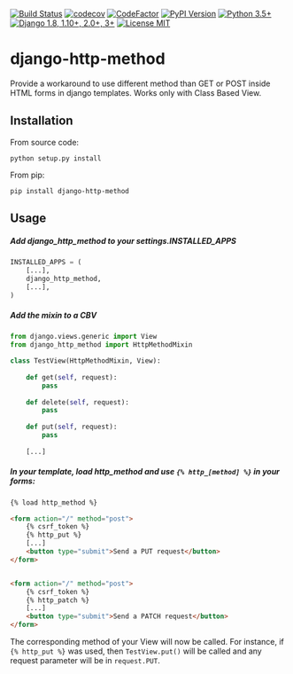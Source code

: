 [![Build Status](https://travis-ci.org/qcoumes/django-http-method.svg?branch=master)](https://travis-ci.org/qcoumes/django-http-method)
[![codecov](https://codecov.io/gh/qcoumes/django-http-method/branch/master/graph/badge.svg)](https://codecov.io/gh/qcoumes/django-http-method)
[![CodeFactor](https://www.codefactor.io/repository/github/qcoumes/django-http-method/badge)](https://www.codefactor.io/repository/github/qcoumes/django-http-method)
[![PyPI Version](https://badge.fury.io/py/django-http-method.svg)](https://badge.fury.io/py/django-http-method)
[![Python 3.5+](https://img.shields.io/badge/python-3.5+-brightgreen.svg)](#)
[![Django 1.8, 1.10+, 2.0+, 3+](https://img.shields.io/badge/django-1.8%2C%201.10+%2C%20%202.0+%2C%203.0+-brightgreen.svg)](#)
[![License MIT](https://img.shields.io/badge/license-MIT-brightgreen.svg)](https://github.com/qcoumes/django-http-method/blob/master/LICENSE)

# django-http-method
Provide a workaround to use different method than GET or POST inside HTML forms in django templates. Works only with Class Based View.

## Installation
From source code:

    python setup.py install

From pip:

    pip install django-http-method

## Usage

##### Add *django_http_method* to your settings.INSTALLED_APPS

```python
INSTALLED_APPS = (
    [...],
    django_http_method,
    [...],
)
```

##### Add the mixin to a CBV

```python
from django.views.generic import View
from django_http_method import HttpMethodMixin

class TestView(HttpMethodMixin, View):
	
	def get(self, request):
		pass
	
	def delete(self, request):
		pass
	
	def put(self, request):
		pass
	
	[...]
```

##### In your template, load *http_method* and use `{% http_[method] %}` in your forms:
```html
{% load http_method %}

<form action="/" method="post">
    {% csrf_token %}
    {% http_put %}
    [...]
    <button type="submit">Send a PUT request</button>
</form>


<form action="/" method="post">
    {% csrf_token %}
    {% http_patch %}
    [...]
    <button type="submit">Send a PATCH request</button>
</form>
```

The corresponding method of your View will now be called. For instance, if `{% http_put %}` was used, then `TestView.put()` will be called and any request parameter will be in `request.PUT`.
